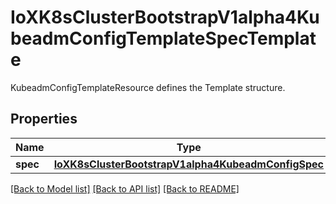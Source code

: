 # IoXK8sClusterBootstrapV1alpha4KubeadmConfigTemplateSpecTemplate

KubeadmConfigTemplateResource defines the Template structure.
## Properties
Name | Type | Description | Notes
------------ | ------------- | ------------- | -------------
**spec** | [**IoXK8sClusterBootstrapV1alpha4KubeadmConfigSpec**](IoXK8sClusterBootstrapV1alpha4KubeadmConfigSpec.md) |  | [optional] 

[[Back to Model list]](../README.md#documentation-for-models) [[Back to API list]](../README.md#documentation-for-api-endpoints) [[Back to README]](../README.md)


